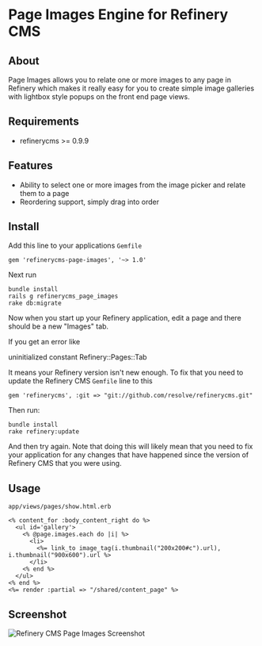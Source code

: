 # Page Images Engine for Refinery CMS

## About

Page Images allows you to relate one or more images to any page in Refinery which makes it really easy for you to create simple image galleries with lightbox style popups on the front end page views.

## Requirements

* refinerycms >= 0.9.9

## Features

* Ability to select one or more images from the image picker and relate them to a page
* Reordering support, simply drag into order

## Install

Add this line to your applications `Gemfile`

    gem 'refinerycms-page-images', '~> 1.0'

Next run

    bundle install
    rails g refinerycms_page_images
    rake db:migrate

Now when you start up your Refinery application, edit a page and there should be a new "Images" tab.

If you get an error like

  uninitialized constant Refinery::Pages::Tab

It means your Refinery version isn't new enough. To fix that you need to update the Refinery CMS `Gemfile` line to this

    gem 'refinerycms', :git => "git://github.com/resolve/refinerycms.git"

Then run:

    bundle install
    rake refinery:update

And then try again. Note that doing this will likely mean that you need to fix your application
for any changes that have happened since the version of Refinery CMS that you were using.

## Usage

`app/views/pages/show.html.erb`

    <% content_for :body_content_right do %>
      <ul id='gallery'>
        <% @page.images.each do |i| %>
          <li>
            <%= link_to image_tag(i.thumbnail("200x200#c").url), i.thumbnail("900x600").url %>
          </li>
        <% end %>
      </ul>
    <% end %>
    <%= render :partial => "/shared/content_page" %>

## Screenshot

![Refinery CMS Page Images Screenshot](http://refinerycms.com/system/images/0000/1736/refinerycms-page-images.png)